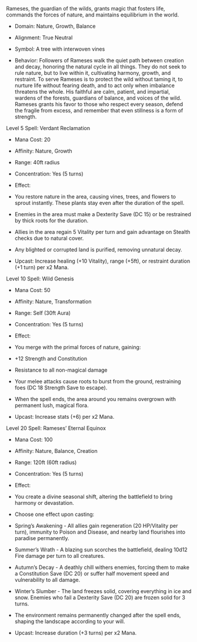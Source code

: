 Rameses, the guardian of the wilds, grants magic that fosters life, commands the forces of nature, and maintains equilibrium in the world.

- Domain: Nature, Growth, Balance
    
- Alignment: True Neutral
    
- Symbol: A tree with interwoven vines
    
- Behavior: Followers of Rameses walk the quiet path between creation and decay, honoring the natural cycle in all things. They do not seek to rule nature, but to live within it, cultivating harmony, growth, and restraint. To serve Rameses is to protect the wild without taming it, to nurture life without fearing death, and to act only when imbalance threatens the whole. His faithful are calm, patient, and impartial, wardens of the forests, guardians of balance, and voices of the wild. Rameses grants his favor to those who respect every season, defend the fragile from excess, and remember that even stillness is a form of strength.
    

Level 5 Spell: Verdant Reclamation

- Mana Cost: 20
    
- Affinity: Nature, Growth
    
- Range: 40ft radius
    
- Concentration: Yes (5 turns)
    
- Effect:
    

- You restore nature in the area, causing vines, trees, and flowers to sprout instantly. These plants stay even after the duration of the spell.
    
- Enemies in the area must make a Dexterity Save (DC 15) or be restrained by thick roots for the duration.
    
- Allies in the area regain 5 Vitality per turn and gain advantage on Stealth checks due to natural cover.
    
- Any blighted or corrupted land is purified, removing unnatural decay.
    

- Upcast: Increase healing (+10 Vitality), range (+5ft), or restraint duration (+1 turn) per x2 Mana.
    

Level 10 Spell: Wild Genesis

- Mana Cost: 50
    
- Affinity: Nature, Transformation
    
- Range: Self (30ft Aura)
    
- Concentration: Yes (5 turns)
    
- Effect:
    

- You merge with the primal forces of nature, gaining:
    

- +12 Strength and Constitution
    
- Resistance to all non-magical damage
    
- Your melee attacks cause roots to burst from the ground, restraining foes (DC 18 Strength Save to escape).
    

- When the spell ends, the area around you remains overgrown with permanent lush, magical flora.
    

- Upcast: Increase stats (+6) per x2 Mana.
    

Level 20 Spell: Rameses’ Eternal Equinox

- Mana Cost: 100
    
- Affinity: Nature, Balance, Creation
    
- Range: 120ft (60ft radius)
    
- Concentration: Yes (5 turns)
    
- Effect:
    

- You create a divine seasonal shift, altering the battlefield to bring harmony or devastation.
    
- Choose one effect upon casting:
    

- Spring’s Awakening - All allies gain regeneration (20 HP/Vitality per turn), immunity to Poison and Disease, and nearby land flourishes into paradise permanently.
    
- Summer’s Wrath - A blazing sun scorches the battlefield, dealing 10d12 Fire damage per turn to all creatures.
    
- Autumn’s Decay - A deathly chill withers enemies, forcing them to make a Constitution Save (DC 20) or suffer half movement speed and vulnerability to all damage.
    
- Winter’s Slumber - The land freezes solid, covering everything in ice and snow. Enemies who fail a Dexterity Save (DC 20) are frozen solid for 3 turns.
    

- The environment remains permanently changed after the spell ends, shaping the landscape according to your will.
    

- Upcast: Increase duration (+3 turns) per x2 Mana.